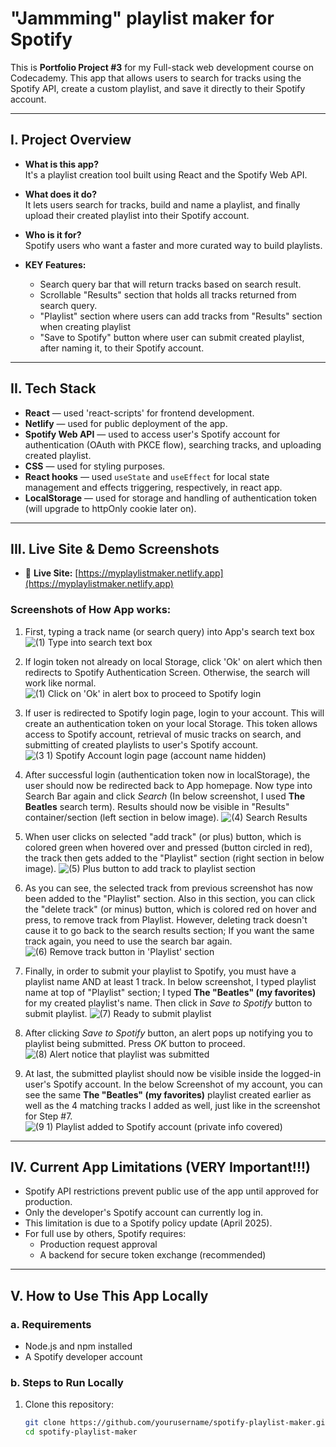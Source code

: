 # "Jammming" playlist maker for Spotify

This is **Portfolio Project #3** for my Full-stack web development course on Codecademy. This app that allows users to search for tracks using the Spotify API, create a custom playlist, and save it directly to their Spotify account.

---

## I. Project Overview

- **What is this app?**  
  It's a playlist creation tool built using React and the Spotify Web API.

- **What does it do?**  
  It lets users search for tracks, build and name a playlist, and finally upload their created playlist into their Spotify account.

- **Who is it for?**  
  Spotify users who want a faster and more curated way to build playlists.

- **KEY Features:**
  - Search query bar that will return tracks based on search result.
  - Scrollable "Results" section that holds all tracks returned from search query.
  - "Playlist" section where users can add tracks from "Results" section when creating playlist
  - "Save to Spotify" button where user can submit created playlist, after naming it, to their Spotify account.

---

## II. Tech Stack

- **React**           — used 'react-scripts' for frontend development.
- **Netlify**         — used for public deployment of the app.
- **Spotify Web API** — used to access user's Spotify account for authentication (OAuth with PKCE flow), searching tracks, and uploading created playlist. 
- **CSS**             — used for styling purposes.
- **React hooks**     — used `useState` and `useEffect` for local state management and effects triggering, respectively, in react app.
- **LocalStorage**    — used for storage and handling of authentication token (will upgrade to httpOnly cookie later on).

---

## III. Live Site & Demo Screenshots

- 🔗 **Live Site:** [https://myplaylistmaker.netlify.app](https://myplaylistmaker.netlify.app)

### **Screenshots of How App works:**
1. First, typing a track name (or search query) into App's search text box
![(1) Type into search text box](https://github.com/user-attachments/assets/b6478ede-c198-4d39-a0dc-82484b819050)

2. If login token not already on local Storage, click 'Ok' on alert which then redirects to Spotify Authentication Screen. Otherwise, the search will work like normal.
![(1) Click on 'Ok' in alert box to proceed to Spotify login](https://github.com/user-attachments/assets/830dcdaf-dcee-4eab-aeae-af5e5a2ccdeb)

3. If user is redirected to Spotify login page, login to your account. This will create an authentication token on your local Storage. This token allows access to Spotify account, retrieval of music tracks on search, and submitting of created playlists to user's Spotify account.
![(3 1) Spotify Account login page (account name hidden)](https://github.com/user-attachments/assets/cc1fc909-7006-4b87-b308-cff95044e11d)

4. After successful login (authentication token now in localStorage), the user should now be redirected back to App homepage. Now type into Search Bar again and click *Search* (In below screenshot, I used **The Beatles** search term). Results should now be visible in "Results" container/section (left section in below image).
![(4) Search Results](https://github.com/user-attachments/assets/17f79feb-4e32-4c5c-b9ba-659190162077)

5. When user clicks on selected "add track" (or plus) button, which is colored green when hovered over and pressed (button circled in red), the track then gets added to the "Playlist" section (right section in below image).
![(5) Plus button to add track to playlist section](https://github.com/user-attachments/assets/2b68d9de-4a17-4fd3-9375-5c98f28c9d27)

6. As you can see, the selected track from previous screenshot has now been added to the "Playlist" section. Also in this section, you can click the "delete track" (or minus) button, which is colored red on hover and press, to remove track from Playlist. However, deleting track doesn't cause it to go back to the search results section; If you want the same track again, you need to use the search bar again.
![(6) Remove track button in 'Playlist' section](https://github.com/user-attachments/assets/e6e73e95-d74a-48dd-ac41-444cd492f963)

7. Finally, in order to submit your playlist to Spotify, you must have a playlist name AND at least 1 track. In below screenshot, I typed playlist name at top of "Playlist" section; I typed **The "Beatles" (my favorites)** for my created playlist's name. Then click in *Save to Spotify* button to submit playlist.
![(7) Ready to submit playlist](https://github.com/user-attachments/assets/28517510-fc91-45f8-9d1a-114eb85fa683)

8. After clicking *Save to Spotify* button, an alert pops up notifying you to playlist being submitted. Press *OK* button to proceed.
![(8) Alert notice that playlist was submitted](https://github.com/user-attachments/assets/6492e8c6-fa6d-4ca2-90ba-405a38039beb)

9. At last, the submitted playlist should now be visible inside the logged-in user's Spotify account. In the below Screenshot of my account, you can see the same **The "Beatles" (my favorites)** playlist created earlier as well as the 4 matching tracks I added as well, just like in the screenshot for Step #7. 
![(9 1) Playlist added to Spotify account (private info covered)](https://github.com/user-attachments/assets/307ef59c-aaa3-4325-9a31-a7868c9d0b9d)

---

## IV. Current App Limitations (VERY Important!!!)

- Spotify API restrictions prevent public use of the app until approved for production.
- Only the developer's Spotify account can currently log in.
- This limitation is due to a Spotify policy update (April 2025).
- For full use by others, Spotify requires:
  - Production request approval
  - A backend for secure token exchange (recommended)

---

## V. How to Use This App Locally

### a. Requirements
- Node.js and npm installed
- A Spotify developer account

### b. Steps to Run Locally

1. Clone this repository:
   ```bash
   git clone https://github.com/yourusername/spotify-playlist-maker.git
   cd spotify-playlist-maker
